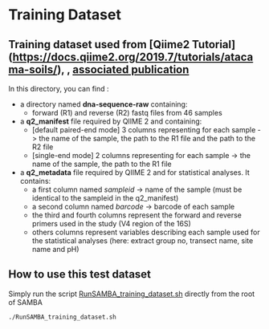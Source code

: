 # Training Dataset
## Training dataset used from [Qiime2 Tutorial] (https://docs.qiime2.org/2019.7/tutorials/atacama-soils/), , [associated publication](https://msystems.asm.org/content/2/3/e00195-16)

In this directory, you can find : 

- a directory named **dna-sequence-raw** containing:
     - forward (R1) and reverse (R2) fastq files from 46 samples
- a **q2_manifest** file required by QIIME 2 and containing:
     - [default paired-end mode] 3 columns representing for each sample -> the name of the sample, the path to the R1 file and the path to the R2 file
     - [single-end mode] 2 columns representing for each sample -> the name of the sample, the path to the R1 file
- a **q2_metadata** file required by QIIME 2 and for statistical analyses. It contains:
     - a first column named *sampleid* -> name of the sample (must be identical to the sampleid in the q2_manifest)
     - a second column named *barcode* -> barcode of each sample
     - the third and fourth columns represent the forward and reverse primers used in the study (V4 region of the 16S)
     - others columns represent variables describing each sample used for the statistical analyses (here: extract group no, transect name, site name and pH)


## How to use this test dataset

Simply run the script [RunSAMBA_training_dataset.sh](https://gitlab.ifremer.fr/bioinfo/SAMBA-nextflow/blob/master/RunSAMBA_training_dataset.sh) directly from the root of SAMBA

```
./RunSAMBA_training_dataset.sh
```
